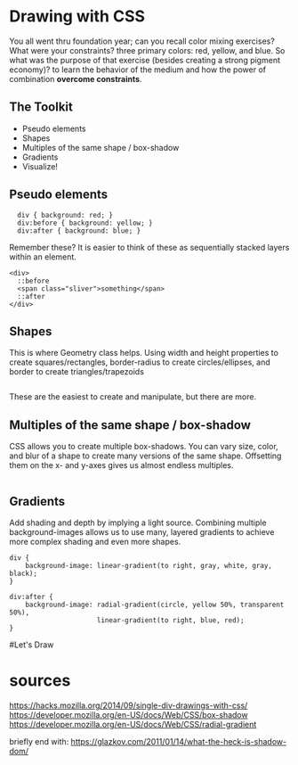 # Drawing with CSS

  You all went thru foundation year; can you recall color mixing exercises?
  What were your constraints? three primary colors: red, yellow, and blue.
  So what was the purpose of that exercise (besides creating a strong pigment economy)? to learn the behavior of the medium and how the power of combination **overcome constraints**.

## The Toolkit

  - Pseudo elements
  - Shapes
  - Multiples of the same shape / box-shadow
  - Gradients
  - Visualize!


## Pseudo elements

```
  div { background: red; }
  div:before { background: yellow; }
  div:after { background: blue; }
```

Remember these? It is easier to think of these as sequentially stacked layers within
an element.

```
<div>
  ::before
  <span class="sliver">something</span>
  ::after
</div>
```

## Shapes
This is where Geometry class helps.
Using width and height properties to create squares/rectangles, border-radius to create circles/ellipses, and border to create triangles/trapezoids

```
```

These are the easiest to create and manipulate, but there are more.

## Multiples of the same shape / box-shadow

CSS allows you to create multiple box-shadows. You can vary size, color, and blur of a shape to create many versions of the same shape.  Offsetting them on the x- and y-axes gives us almost endless multiples.

```
```

## Gradients

Add shading and depth by implying a light source. Combining multiple background-images allows us to use many, layered gradients to achieve more complex shading and even more shapes.

```
div {
    background-image: linear-gradient(to right, gray, white, gray, black);
}

div:after {
    background-image: radial-gradient(circle, yellow 50%, transparent 50%),
                      linear-gradient(to right, blue, red);
}
```

#Let's Draw


# sources
https://hacks.mozilla.org/2014/09/single-div-drawings-with-css/
https://developer.mozilla.org/en-US/docs/Web/CSS/box-shadow
https://developer.mozilla.org/en-US/docs/Web/CSS/radial-gradient

briefly end with: https://glazkov.com/2011/01/14/what-the-heck-is-shadow-dom/
